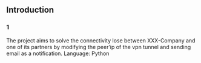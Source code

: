 ## Introduction
### 1
The project aims to solve the connectivity lose between XXX-Company and one of its partners by modifying the peer’ip of the vpn tunnel and sending email as a notification.
Language: Python 









